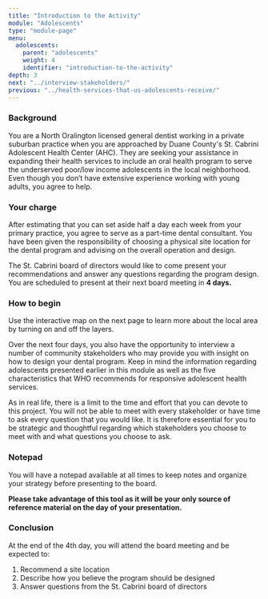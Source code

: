 ```yaml
---
title: "Introduction to the Activity"
module: "Adolescents"
type: "module-page"
menu:
  adolescents:
    parent: "adolescents"
    weight: 4
    identifier: "introduction-to-the-activity"
depth: 3
next: "../interview-stakeholders/"
previous: "../health-services-that-us-adolescents-receive/"
---
```

<h3>Background</h3><div class="pageblock"><p>You are a North Oralington licensed general dentist working in a private suburban practice when you are approached by Duane County's St. Cabrini Adolescent Health Center (AHC). They are seeking your assistance in expanding their health services to include an oral health program to serve the underserved poor/low income adolescents in the local neighborhood. Even though you don’t have extensive experience working with young adults, you agree to help.</p>
</div><h3>Your charge</h3><div class="pageblock"><p>After estimating that you can set aside half a day each week from your primary practice, you agree to serve as a part-time dental consultant. You have been given the responsibility of choosing a physical site location for the dental program and advising on the overall operation and design.</p>
<p>The St. Cabrini board of directors would like to come present your recommendations and answer any questions regarding the program design. You are scheduled to present at their next board meeting in <strong>4 days.</strong></p>
</div><h3>How to begin</h3><div class="pageblock"><p>Use the interactive map on the next page to learn more about the local area by turning on and off the layers.</p>
<p>Over the next four days, you also have the opportunity to interview a number of community stakeholders who may provide you with insight on how to design your dental program. Keep in mind the information regarding adolescents presented earlier in this module as well as the five characteristics that WHO recommends for responsive adolescent health services.</p>
<p>As in real life, there is a limit to the time and effort that you can devote to this project. You will not be able to meet with every stakeholder or have time to ask every question that you would like. It is therefore essential for you to be strategic and thoughtful regarding which stakeholders you choose to meet with and what questions you choose to ask.</p>
</div><h3>Notepad</h3><div class="pageblock"><p>You will have a notepad available at all times to keep notes and organize your strategy before presenting to the board.</p>
<p><strong>Please take advantage of this tool as it will be your only source of reference material on the day of your presentation.</strong></p>
</div><h3>Conclusion</h3><div class="pageblock"><p>At the end of the 4th day, you will attend the board meeting and be expected to:</p>
<ol>
<li>Recommend a site location</li>
<li>Describe how you believe the program should be designed</li>
<li>Answer questions from the St. Cabrini board of directors</li>
</ol>
</div>